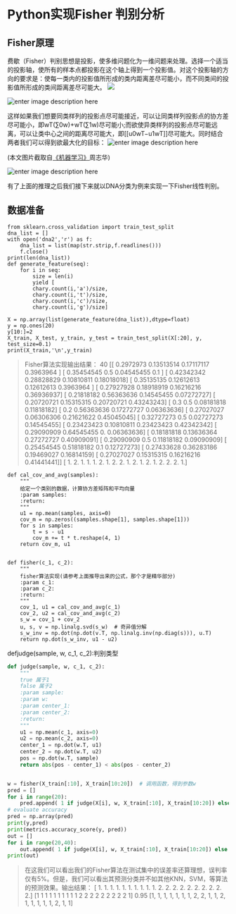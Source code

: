 # Python实现Fisher 判别分析

## Fisher原理

费歇（Fisher）判别思想是投影，使多维问题化为一维问题来处理。选择一个适当的投影轴，使所有的样本点都投影在这个轴上得到一个投影值。对这个投影轴的方向的要求是：使每一类内的投影值所形成的类内距离差尽可能小，而不同类间的投影值所形成的类间距离差尽可能大。
![](https://i.loli.net/2017/09/01/59a90dda8790e.png)

![enter image description here](https://i.loli.net/2017/09/01/59a9136f647d1.png)

这样如果我们想要同类样列的投影点尽可能接近，可以让同类样列投影点的协方差尽可能小，即wT(∑0w)+wT(∑1w)尽可能小;而欲使异类样列的投影点尽可能远离，可以让类中心之间的距离尽可能大，即[[u0wT−u1wT]]尽可能大。同时结合两者我们可以得到欲最大化的目标：
![enter image description here](https://i.loli.net/2017/09/01/59a9136f56af9.png)

(本文图片截取自[《机器学习》](https://book.douban.com/subject/26708119/)周志华)

![enter image description here](https://i.loli.net/2017/09/01/59a9136f635c6.png)

有了上面的推理之后我们接下来就以DNA分类为例来实现一下Fisher线性判别。

## 数据准备

```
from sklearn.cross_validation import train_test_split
dna_list = []
with open('dna2','r') as f:
    dna_list = list(map(str.strip,f.readlines()))
    f.close()
print(len(dna_list))
def generate_feature(seq):
    for i in seq:
        size = len(i)
        yield [
        chary.count(i,'a')/size,
        chary.count(i,'t')/size,
        chary.count(i,'c')/size,
        chary.count(i,'g')/size]

X = np.array(list(generate_feature(dna_list)),dtype=float)
y = np.ones(20)
y[10:]=2
X_train, X_test, y_train, y_test = train_test_split(X[:20], y, test_size=0.1)
print(X_train,'\n',y_train)
```

> Fisher算法实现输出结果：
> 40
> [[ 0.2972973 0.13513514 0.17117117 0.3963964 ]
> [ 0.35454545 0.5 0.04545455 0.1 ]
> [ 0.42342342 0.28828829 0.10810811 0.18018018]
> [ 0.35135135 0.12612613 0.12612613 0.3963964 ]
> [ 0.27927928 0.18918919 0.16216216 0.36936937]
> [ 0.21818182 0.56363636 0.14545455 0.07272727]
> [ 0.20720721 0.15315315 0.20720721 0.43243243]
> [ 0.3 0.5 0.08181818 0.11818182]
> [ 0.2 0.56363636 0.17272727 0.06363636]
> [ 0.27027027 0.06306306 0.21621622 0.45045045]
> [ 0.32727273 0.5 0.02727273 0.14545455]
> [ 0.23423423 0.10810811 0.23423423 0.42342342]
> [ 0.29090909 0.64545455 0. 0.06363636]
> [ 0.18181818 0.13636364 0.27272727 0.40909091]
> [ 0.29090909 0.5 0.11818182 0.09090909]
> [ 0.25454545 0.51818182 0.1 0.12727273]
> [ 0.27433628 0.36283186 0.19469027 0.16814159]
> [ 0.27027027 0.15315315 0.16216216 0.41441441]]
> [ 1. 2. 1. 1. 1. 2. 1. 2. 2. 1. 2. 1. 2. 1. 2. 2. 2. 1.]

```
def cal_cov_and_avg(samples):
    """
    给定一个类别的数据，计算协方差矩阵和平均向量
    :param samples: 
    :return: 
    """
    u1 = np.mean(samples, axis=0)
    cov_m = np.zeros((samples.shape[1], samples.shape[1]))
    for s in samples:
        t = s - u1
        cov_m += t * t.reshape(4, 1)
    return cov_m, u1


def fisher(c_1, c_2):
    """
    fisher算法实现(请参考上面推导出来的公式，那个才是精华部分)
    :param c_1: 
    :param c_2: 
    :return: 
    """
    cov_1, u1 = cal_cov_and_avg(c_1)
    cov_2, u2 = cal_cov_and_avg(c_2)
    s_w = cov_1 + cov_2
    u, s, v = np.linalg.svd(s_w)  # 奇异值分解
    s_w_inv = np.dot(np.dot(v.T, np.linalg.inv(np.diag(s))), u.T)
    return np.dot(s_w_inv, u1 - u2)
```

defjudge(sample, w, c_1, c_2):判别类型

```python
def judge(sample, w, c_1, c_2):
    """
    true 属于1
    false 属于2
    :param sample:
    :param w:
    :param center_1:
    :param center_2:
    :return:
    """
    u1 = np.mean(c_1, axis=0)
    u2 = np.mean(c_2, axis=0)
    center_1 = np.dot(w.T, u1)
    center_2 = np.dot(w.T, u2)
    pos = np.dot(w.T, sample)
    return abs(pos - center_1) < abs(pos - center_2)


w = fisher(X_train[:10], X_train[10:20])  # 调用函数，得到参数w
pred = []
for i in range(20):
    pred.append( 1 if judge(X[i], w, X_train[:10], X_train[10:20]) else 2)   # 判断所属的类别
# evaluate accuracy
pred = np.array(pred)
print(y,pred)
print(metrics.accuracy_score(y, pred))
out = []
for i in range(20,40):
    out.append( 1 if judge(X[i], w, X_train[:10], X_train[10:20]) else 2)   # 判断所属的类别
print(out)
```

> 在这我们可以看出我们的Fisher算法在测试集中的误差率还算理想，误判率仅有5%。但是，我们可以看出其预测分类并不如其他KNN，SVM，等算法的预测效果。输出结果：
> [ 1. 1. 1. 1. 1. 1. 1. 1. 1. 1. 2. 2. 2. 2. 2. 2. 2. 2.
> 2. 2.] [1 1 1 1 1 1 1 1 1 1 2 2 2 2 2 2 2 2 2 1]
> 0.95
> [1, 1, 1, 1, 1, 1, 1, 2, 2, 1, 1, 2, 1, 1, 1, 1, 1, 2, 1, 1]
